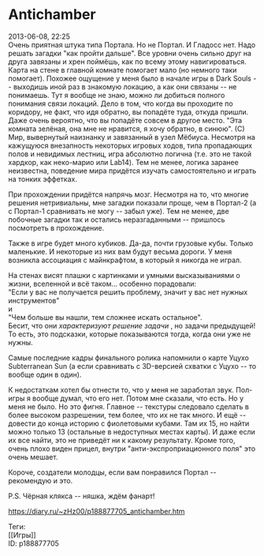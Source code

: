 Antichamber
============

   
 2013-06-08, 22:25   
  Очень приятная штука типа Портала. Но не Портал. И Гладосс нет. Надо решать загадки "как пройти дальше". Все уровни очень сильно друг на друга завязаны и хрен поймёшь, как по всему этому навигироваться. Карта на стене в главной комнате помогает мало (но немного таки помогает). Похожее ощущение у меня было в начале игры в Dark Souls -- выходишь иной раз в знакомую локацию, а как они связаны -- не понимаешь. Тут я вообще не знаю, можно ли добиться полного понимания связи локаций. Дело в том, что когда вы проходите по коридору, не факт, что идя обратно, вы попадёте туда, откуда пришли. Даже очень вероятно, что вы попадёте совсем в другое место. "Эта комната зелёная, она мне не нравится, я хочу обратно, в синюю". (С) Мир, вывернутый наизнанку и завязанный в узел Мёбиуса. Несмотря на кажущуюся внезапность некоторых игровых ходов, типа пропадающих полов и невидимых лестниц, игра абсолютно логична (т.е. это не такой хардкор, как неко-марио или Lab14). Тем не менее, логика заранее неизвестна, поведение мира придётся изучать самостоятельно и играть на тонких эффетках.   
   
 При прохождении придётся напрячь мозг. Несмотря на то, что многие решения нетривиальны, мне загадки показали проще, чем в Портал-2 (а с Портал-1 сравнивать не могу -- забыл уже). Тем не менее, две побочные загадки так и остались неразгаданными -- пришлось посмотреть в прохождение.   
   
 Также в игре будет много кубиков. Да-да, почти грузовые кубы. Только маленькие. И некоторые из них вам будут весьма дороги. У меня возникла ассоциация с майнкрафтом, в который я никогда не играл.   
   
 На стенах висят плашки с картинками и умными высказываниями о жизни, вселенной и всё таком... особенно порадовали:   
 "Если у вас не получается решить проблему, значит у вас нет нужных инструментов"   
 и   
 "Чем больше вы нашли, тем сложнее искать остальное".   
 Бесит, что они  *характеризуют решение задачи*  , но задачи предыдущей! То есть, это подсказки, которые показываются тогда, когда они уже не нужны.   
   
 Самые последние кадры финального ролика напомнили о карте Уцухо Subterranean Sun (а если сравнивать с 3D-версией схватки с Уцухо -- то вообще один в один).   
   
 К недостаткам хотел бы отнести то, что у меня не заработал звук. Пол-игры я вообще думал, что его нет. Потом мне сказали, что есть. Но у меня не было. Но это фигня. Главное -- текстуры следовало сделать в более высоком разрешении, тем более, что их не так много. И ещё -- довести до конца историю с фиолетовыми кубами. Там их 15, но найти можно только 13 (остальные в недоступных местах карты). И даже если их все найти, это не приведёт ни к какому результату. Кроме того, очень плохо виден прицел, внутри "анти-экспроприационного поля" это очень мешает.   
   
 Короче, создатели молодцы, если вам понравился Портал -- рекомендую и это.   
   
 P.S. Чёрная клякса -- няшка, ждём фанарт!   
    
 <https://diary.ru/~zHz00/p188877705_antichamber.htm>   
   
 Теги:   
 [[Игры]]   
 ID: p188877705